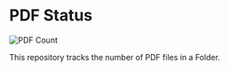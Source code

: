 # PDF Status

![PDF Count](https://img.shields.io/endpoint?url=https://raw.githubusercontent.com/Midhun-Kanadan/pdf_status/main/pdf_status.json&timestamp=NOW)

This repository tracks the number of PDF files in a Folder.
